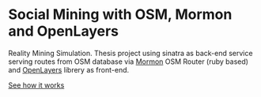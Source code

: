 Social Mining with OSM, Mormon and OpenLayers
=============

Reality Mining Simulation. Thesis project using sinatra as back-end service serving routes from OSM database via [Mormon](https://github.com/geronimod/mormon) OSM Router (ruby based) and [OpenLayers](http://openlayers.org/) librery as front-end.

[See how it works](http://social-mining.herokuapp.com/)

